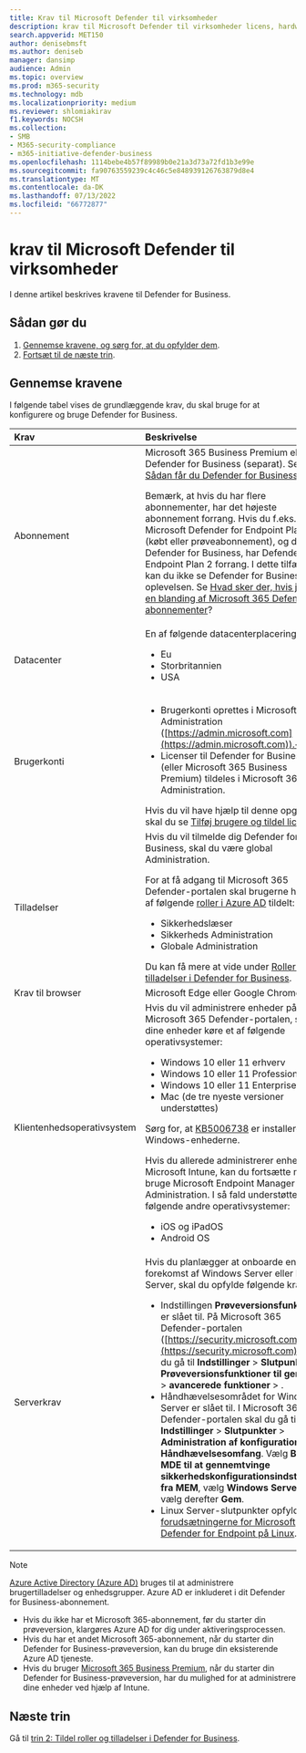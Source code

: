 ```yaml
---
title: Krav til Microsoft Defender til virksomheder
description: krav til Microsoft Defender til virksomheder licens, hardware og software
search.appverid: MET150
author: denisebmsft
ms.author: deniseb
manager: dansimp
audience: Admin
ms.topic: overview
ms.prod: m365-security
ms.technology: mdb
ms.localizationpriority: medium
ms.reviewer: shlomiakirav
f1.keywords: NOCSH
ms.collection:
- SMB
- M365-security-compliance
- m365-initiative-defender-business
ms.openlocfilehash: 1114bebe4b57f89989b0e21a3d73a72fd1b3e99e
ms.sourcegitcommit: fa90763559239c4c46c5e848939126763879d8e4
ms.translationtype: MT
ms.contentlocale: da-DK
ms.lasthandoff: 07/13/2022
ms.locfileid: "66772877"
---
```

# <a name="microsoft-defender-for-business-requirements"></a>krav til Microsoft Defender til virksomheder

I denne artikel beskrives kravene til Defender for Business.

## <a name="what-to-do"></a>Sådan gør du

1. [Gennemse kravene, og sørg for, at du opfylder dem](#review-the-requirements).
2. [Fortsæt til de næste trin](#next-steps).


## <a name="review-the-requirements"></a>Gennemse kravene

I følgende tabel vises de grundlæggende krav, du skal bruge for at konfigurere og bruge Defender for Business.

| Krav | Beskrivelse |
|:---|:---|
| Abonnement | Microsoft 365 Business Premium eller Defender for Business (separat). Se [Sådan får du Defender for Business](get-defender-business.md).<p>Bemærk, at hvis du har flere abonnementer, har det højeste abonnement forrang. Hvis du f.eks. har Microsoft Defender for Endpoint Plan 2 (købt eller prøveabonnement), og du får Defender for Business, har Defender for Endpoint Plan 2 forrang. I dette tilfælde kan du ikke se Defender for Business-oplevelsen. Se [Hvad sker der, hvis jeg har en blanding af Microsoft 365 Defender abonnementer](mdb-faq.yml#what-happens-if-i-have-a-mix-of-microsoft-endpoint-security-subscriptions)?  |
| Datacenter | En af følgende datacenterplaceringer: <ul><li>Eu</li><li>Storbritannien</li><li>USA</li></ul> |
| Brugerkonti |<ul><li>Brugerkonti oprettes i Microsoft 365 Administration ([https://admin.microsoft.com](https://admin.microsoft.com)).</li><li>Licenser til Defender for Business (eller Microsoft 365 Business Premium) tildeles i Microsoft 365 Administration.</li></ul>Hvis du vil have hjælp til denne opgave, skal du se [Tilføj brugere og tildel licenser](mdb-add-users.md). |
| Tilladelser  | Hvis du vil tilmelde dig Defender for Business, skal du være global Administration.<p>For at få adgang til Microsoft 365 Defender-portalen skal brugerne have en af følgende [roller i Azure AD](mdb-roles-permissions.md) tildelt:<ul><li>Sikkerhedslæser</li><li>Sikkerheds Administration</li><li>Globale Administration</li></ul>Du kan få mere at vide under [Roller og tilladelser i Defender for Business](mdb-roles-permissions.md). |
| Krav til browser | Microsoft Edge eller Google Chrome |
| Klientenhedsoperativsystem | Hvis du vil administrere enheder på Microsoft 365 Defender-portalen, skal dine enheder køre et af følgende operativsystemer: <ul><li>Windows 10 eller 11 erhverv</li><li>Windows 10 eller 11 Professional</li><li>Windows 10 eller 11 Enterprise</li><li>Mac (de tre nyeste versioner understøttes)</li></ul><p>Sørg for, at [KB5006738](https://support.microsoft.com/topic/october-26-2021-kb5006738-os-builds-19041-1320-19042-1320-and-19043-1320-preview-ccbce6bf-ae00-4e66-9789-ce8e7ea35541) er installeret på Windows-enhederne. <p>Hvis du allerede administrerer enheder i Microsoft Intune, kan du fortsætte med at bruge Microsoft Endpoint Manager Administration. I så fald understøttes følgende andre operativsystemer: <ul><li>iOS og iPadOS</li><li>Android OS</li></ul> |
| Serverkrav | Hvis du planlægger at onboarde en forekomst af Windows Server eller Linux Server, skal du opfylde følgende krav: <ul><li>Indstillingen **Prøveversionsfunktioner** er slået til. På Microsoft 365 Defender-portalen ([https://security.microsoft.com](https://security.microsoft.com)) skal du gå til **Indstillinger** > **Slutpunkter** > **Prøveversionsfunktioner til generelle** > **avancerede funktioner** > .</li><li>Håndhævelsesområdet for Windows Server er slået til. I Microsoft 365 Defender-portalen skal du gå til **Indstillinger** > **Slutpunkter** > **Administration af konfiguration** > **Håndhævelsesomfang**. Vælg **Brug MDE til at gennemtvinge sikkerhedskonfigurationsindstillinger fra MEM**, vælg  **Windows Server**, og vælg derefter **Gem**.</li><li>Linux Server-slutpunkter opfylder [forudsætningerne for Microsoft Defender for Endpoint på Linux](../defender-endpoint/microsoft-defender-endpoint-linux.md#prerequisites).</li></ul> |

> [!NOTE]
> [Azure Active Directory (Azure AD)](/azure/active-directory/fundamentals/active-directory-whatis) bruges til at administrere brugertilladelser og enhedsgrupper. Azure AD er inkluderet i dit Defender for Business-abonnement. 
> - Hvis du ikke har et Microsoft 365-abonnement, før du starter din prøveversion, klargøres Azure AD for dig under aktiveringsprocessen. 
> - Hvis du har et andet Microsoft 365-abonnement, når du starter din Defender for Business-prøveversion, kan du bruge din eksisterende Azure AD tjeneste. 
> - Hvis du bruger [Microsoft 365 Business Premium](../../business/index.yml), når du starter din Defender for Business-prøveversion, har du mulighed for at administrere dine enheder ved hjælp af Intune.

## <a name="next-steps"></a>Næste trin

Gå til [trin 2: Tildel roller og tilladelser i Defender for Business](mdb-roles-permissions.md).
 
